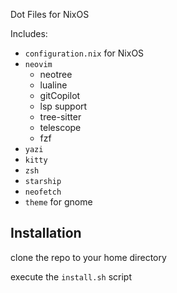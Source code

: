 Dot Files for NixOS

Includes:
- `configuration.nix` for NixOS 
- `neovim`
   - neotree
   - lualine
   - gitCopilot
   - lsp support
   - tree-sitter
   - telescope
   - fzf
- `yazi`
- `kitty`
- `zsh`
- `starship`
- `neofetch`
- `theme` for gnome

## Installation

clone the repo to your home directory

execute the `install.sh` script
